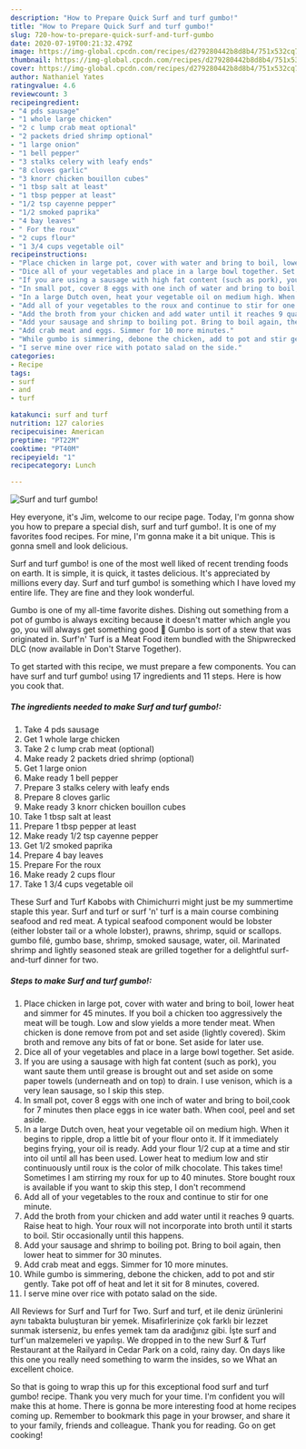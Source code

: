 ```yaml
---
description: "How to Prepare Quick Surf and turf gumbo!"
title: "How to Prepare Quick Surf and turf gumbo!"
slug: 720-how-to-prepare-quick-surf-and-turf-gumbo
date: 2020-07-19T00:21:32.479Z
image: https://img-global.cpcdn.com/recipes/d279280442b8d8b4/751x532cq70/surf-and-turf-gumbo-recipe-main-photo.jpg
thumbnail: https://img-global.cpcdn.com/recipes/d279280442b8d8b4/751x532cq70/surf-and-turf-gumbo-recipe-main-photo.jpg
cover: https://img-global.cpcdn.com/recipes/d279280442b8d8b4/751x532cq70/surf-and-turf-gumbo-recipe-main-photo.jpg
author: Nathaniel Yates
ratingvalue: 4.6
reviewcount: 3
recipeingredient:
- "4 pds sausage"
- "1 whole large chicken"
- "2 c lump crab meat optional"
- "2 packets dried shrimp optional"
- "1 large onion"
- "1 bell pepper"
- "3 stalks celery with leafy ends"
- "8 cloves garlic"
- "3 knorr chicken bouillon cubes"
- "1 tbsp salt at least"
- "1 tbsp pepper at least"
- "1/2 tsp cayenne pepper"
- "1/2 smoked paprika"
- "4 bay leaves"
- " For the roux"
- "2 cups flour"
- "1 3/4 cups vegetable oil"
recipeinstructions:
- "Place chicken in large pot, cover with water and bring to boil, lower heat and simmer for 45 minutes. If you boil a chicken too aggressively the meat will be tough. Low and slow yields a more tender meat. When chicken is done remove from pot and set aside (lightly covered). Skim broth and remove any bits of fat or bone. Set aside for later use."
- "Dice all of your vegetables and place in a large bowl together. Set aside."
- "If you are using a sausage with high fat content (such as pork), you want saute them until grease is brought out and set aside on some paper towels (underneath and on top) to drain. I use venison, which is a very lean sausage, so I skip this step."
- "In small pot, cover 8 eggs with one inch of water and bring to boil,cook for 7 minutes then place eggs in ice water bath. When cool, peel and set aside."
- "In a large Dutch oven, heat your vegetable oil on medium high. When it begins to ripple, drop a little bit of your flour onto it. If it immediately begins frying, your oil is ready. Add your flour 1/2 cup at a time and stir into oil until all has been used. Lower heat to medium low and stir continuously until roux is the color of milk chocolate. This takes time! Sometimes I am stirring my roux for up to 40 minutes. Store bought roux is available if you want to skip this step, I don&#39;t recommend"
- "Add all of your vegetables to the roux and continue to stir for one minute."
- "Add the broth from your chicken and add water until it reaches 9 quarts. Raise heat to high. Your roux will not incorporate into broth until it starts to boil. Stir occasionally until this happens."
- "Add your sausage and shrimp to boiling pot. Bring to boil again, then lower heat to simmer for 30 minutes."
- "Add crab meat and eggs. Simmer for 10 more minutes."
- "While gumbo is simmering, debone the chicken, add to pot and stir gently. Take pot off of heat and let it sit for 8 minutes, covered."
- "I serve mine over rice with potato salad on the side."
categories:
- Recipe
tags:
- surf
- and
- turf

katakunci: surf and turf 
nutrition: 127 calories
recipecuisine: American
preptime: "PT22M"
cooktime: "PT40M"
recipeyield: "1"
recipecategory: Lunch

---
```



![Surf and turf gumbo!](https://img-global.cpcdn.com/recipes/d279280442b8d8b4/751x532cq70/surf-and-turf-gumbo-recipe-main-photo.jpg)

Hey everyone, it's Jim, welcome to our recipe page. Today, I'm gonna show you how to prepare a special dish, surf and turf gumbo!. It is one of my favorites food recipes. For mine, I'm gonna make it a bit unique. This is gonna smell and look delicious.

Surf and turf gumbo! is one of the most well liked of recent trending foods on earth. It is simple, it is quick, it tastes delicious. It's appreciated by millions every day. Surf and turf gumbo! is something which I have loved my entire life. They are fine and they look wonderful.

Gumbo is one of my all-time favorite dishes. Dishing out something from a pot of gumbo is always exciting because it doesn&#39;t matter which angle you go, you will always get something good 🙂 Gumbo is sort of a stew that was originated in. Surf&#39;n&#39; Turf is a Meat Food item bundled with the Shipwrecked DLC (now available in Don&#39;t Starve Together).


To get started with this recipe, we must prepare a few components. You can have surf and turf gumbo! using 17 ingredients and 11 steps. Here is how you cook that.

<!--inarticleads1-->

##### The ingredients needed to make Surf and turf gumbo!:

1. Take 4 pds sausage
1. Get 1 whole large chicken
1. Take 2 c lump crab meat (optional)
1. Make ready 2 packets dried shrimp (optional)
1. Get 1 large onion
1. Make ready 1 bell pepper
1. Prepare 3 stalks celery with leafy ends
1. Prepare 8 cloves garlic
1. Make ready 3 knorr chicken bouillon cubes
1. Take 1 tbsp salt at least
1. Prepare 1 tbsp pepper at least
1. Make ready 1/2 tsp cayenne pepper
1. Get 1/2 smoked paprika
1. Prepare 4 bay leaves
1. Prepare  For the roux
1. Make ready 2 cups flour
1. Take 1 3/4 cups vegetable oil


These Surf and Turf Kabobs with Chimichurri might just be my summertime staple this year. Surf and turf or surf &#39;n&#39; turf is a main course combining seafood and red meat. A typical seafood component would be lobster (either lobster tail or a whole lobster), prawns, shrimp, squid or scallops. gumbo filé, gumbo base, shrimp, smoked sausage, water, oil. Marinated shrimp and lightly seasoned steak are grilled together for a delightful surf-and-turf dinner for two. 

<!--inarticleads2-->

##### Steps to make Surf and turf gumbo!:

1. Place chicken in large pot, cover with water and bring to boil, lower heat and simmer for 45 minutes. If you boil a chicken too aggressively the meat will be tough. Low and slow yields a more tender meat. When chicken is done remove from pot and set aside (lightly covered). Skim broth and remove any bits of fat or bone. Set aside for later use.
1. Dice all of your vegetables and place in a large bowl together. Set aside.
1. If you are using a sausage with high fat content (such as pork), you want saute them until grease is brought out and set aside on some paper towels (underneath and on top) to drain. I use venison, which is a very lean sausage, so I skip this step.
1. In small pot, cover 8 eggs with one inch of water and bring to boil,cook for 7 minutes then place eggs in ice water bath. When cool, peel and set aside.
1. In a large Dutch oven, heat your vegetable oil on medium high. When it begins to ripple, drop a little bit of your flour onto it. If it immediately begins frying, your oil is ready. Add your flour 1/2 cup at a time and stir into oil until all has been used. Lower heat to medium low and stir continuously until roux is the color of milk chocolate. This takes time! Sometimes I am stirring my roux for up to 40 minutes. Store bought roux is available if you want to skip this step, I don&#39;t recommend
1. Add all of your vegetables to the roux and continue to stir for one minute.
1. Add the broth from your chicken and add water until it reaches 9 quarts. Raise heat to high. Your roux will not incorporate into broth until it starts to boil. Stir occasionally until this happens.
1. Add your sausage and shrimp to boiling pot. Bring to boil again, then lower heat to simmer for 30 minutes.
1. Add crab meat and eggs. Simmer for 10 more minutes.
1. While gumbo is simmering, debone the chicken, add to pot and stir gently. Take pot off of heat and let it sit for 8 minutes, covered.
1. I serve mine over rice with potato salad on the side.


All Reviews for Surf and Turf for Two. Surf and turf, et ile deniz ürünlerini aynı tabakta buluşturan bir yemek. Misafirlerinize çok farklı bir lezzet sunmak isterseniz, bu enfes yemek tam da aradığınız gibi. İşte surf and turf&#39;un malzemeleri ve yapılışı. We dropped in to the new Surf &amp; Turf Restaurant at the Railyard in Cedar Park on a cold, rainy day. On days like this one you really need something to warm the insides, so we What an excellent choice. 

So that is going to wrap this up for this exceptional food surf and turf gumbo! recipe. Thank you very much for your time. I'm confident you will make this at home. There is gonna be more interesting food at home recipes coming up. Remember to bookmark this page in your browser, and share it to your family, friends and colleague. Thank you for reading. Go on get cooking!
